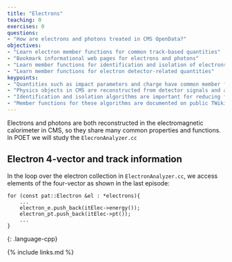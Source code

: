 ```yaml
---
title: "Electrons"
teaching: 0
exercises: 0
questions:
- "How are electrons and photons treated in CMS OpenData?"
objectives:
- "Learn electron member functions for common track-based quantities"
- "Bookmark informational web pages for electrons and photons"
- "Learn member functions for identification and isolation of electrons"
- "Learn member functions for electron detector-related quantities"
keypoints:
- "Quantities such as impact parameters and charge have common member functions."
- "Physics objects in CMS are reconstructed from detector signals and are never 100% certain!"
- "Identification and isolation algorithms are important for reducing fake objects."
- "Member functions for these algorithms are documented on public TWiki pages."
---
```


Electrons and photons are both reconstructed in the electromagnetic calorimeter in CMS, so they share many common properties and functions.
In POET we will study the `ElecronAnalyzer.cc`

## Electron 4-vector and track information

In the loop over the electron collection in `ElectronAnalyzer.cc`, we access elements of the four-vector as shown in the last episode: 
~~~
for (const pat::Electron &el : *electrons){
    ...
    electron_e.push_back(itElec->energy());
    electron_pt.push_back(itElec->pt());
    ...
}
~~~
{: .language-cpp}

{% include links.md %}
